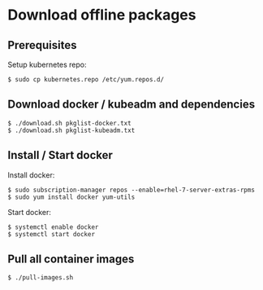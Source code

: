 # Download offline packages

## Prerequisites

Setup kubernetes repo:

    $ sudo cp kubernetes.repo /etc/yum.repos.d/

## Download docker / kubeadm and dependencies

    $ ./download.sh pkglist-docker.txt
    $ ./download.sh pkglist-kubeadm.txt

## Install / Start docker

Install docker:

    $ sudo subscription-manager repos --enable=rhel-7-server-extras-rpms
    $ sudo yum install docker yum-utils

Start docker:

    $ systemctl enable docker
    $ systemctl start docker

## Pull all container images

    $ ./pull-images.sh
